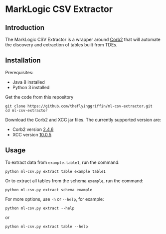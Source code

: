 # MarkLogic CSV Extractor

## Introduction

The MarkLogic CSV Extractor is a wrapper around [Corb2](https://developer.marklogic.com/code/corb/) that will automate the discovery and extraction of tables built from TDEs.

## Installation

Prerequisites:
- Java 8 installed
- Python 3 installed

Get the code from this repository

```
git clone https://github.com/theflyinggriffin/ml-csv-extractor.git
cd ml-csv-extractor
```

Download the Corb2 and XCC jar files. The currently supported version are:

- Corb2 version [2.4.6](https://github.com/marklogic-community/corb2/releases/tag/v2.4.6)
- XCC version [10.0.5](https://developer.marklogic.com/download/binaries/10.0/MarkXCC.Java-10.0.5.zip)

## Usage

To extract data from `example.table1`, run the command:

```
python ml-csv.py extract table example table1
```

Or to extract all tables from the schema `example`, run the command:

```
python ml-csv.py extract schema example
```

For more options, use `-h` or `--help`, for example:

```
python ml-csv.py extract --help
```

or

```
python ml-csv.py extract table --help
```
